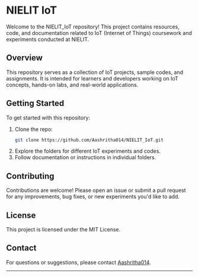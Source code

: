 # NIELIT IoT

Welcome to the NIELIT_IoT repository! This project contains resources, code, and documentation related to IoT (Internet of Things) coursework and experiments conducted at NIELIT.



## Overview

This repository serves as a collection of IoT projects, sample codes, and assignments. It is intended for learners and developers working on IoT concepts, hands-on labs, and real-world applications.


## Getting Started

To get started with this repository:

1. Clone the repo:
    ```bash
    git clone https://github.com/Aashritha014/NIELIT_IoT.git
    ```
2. Explore the folders for different IoT experiments and codes.
3. Follow documentation or instructions in individual folders.



## Contributing

Contributions are welcome! Please open an issue or submit a pull request for any improvements, bug fixes, or new experiments you'd like to add.

## License

This project is licensed under the MIT License.

## Contact

For questions or suggestions, please contact [Aashritha014](https://github.com/Aashritha014).

---
